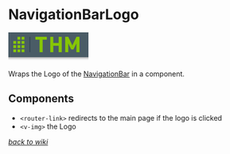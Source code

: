 # NavigationBarLogo
![Logo](../pictures/NavigationBar/Logo.png)

Wraps the Logo of the [NavigationBar](./NavigationBar.md) in a component.

## Components
-  `<router-link>` redirects to the main page if the logo is clicked
- `<v-img>` the Logo

[_back to wiki_](./)
